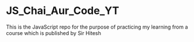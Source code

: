 # JS_Chai_Aur_Code_YT
This is the JavaScript repo for the purpose of practicing my learning from a course which is published by Sir Hitesh
